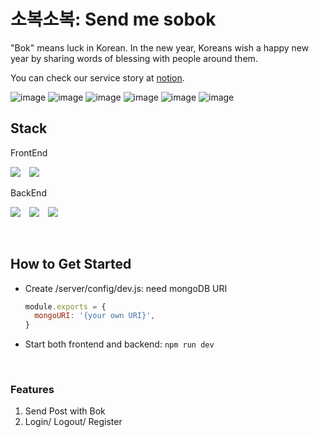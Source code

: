 # 소복소복: Send me sobok

"Bok" means luck in Korean. In the new year, Koreans wish a happy new year by sharing words of blessing with people around them.

You can check our service story at [notion](https://rainbow-libra-648.notion.site/2a0285cb699f4f97bc2d8ad1f1af52cd).

![image](https://user-images.githubusercontent.com/43427380/157173283-16166091-79c5-4f7e-9b32-aaaa9d62c3f5.png)
![image](https://user-images.githubusercontent.com/43427380/157173261-67fbf881-31f7-4f19-a388-a0be4f4103ed.png)
![image](https://user-images.githubusercontent.com/43427380/157173345-f2f789c6-d080-42be-834b-8e375537d966.png)
![image](https://user-images.githubusercontent.com/43427380/157173468-acd661a8-5828-458d-bd3b-ddc1805ab50c.png)
![image](https://user-images.githubusercontent.com/43427380/157173392-e3465152-32a4-47af-b8c5-5435ed499373.png)
![image](https://user-images.githubusercontent.com/43427380/157173421-ef6a2906-4a5c-406f-82d1-92326d53835e.png)


## Stack

FrontEnd

<img src="https://img.shields.io/badge/React-61DAFB?style=flat&logo=react&logoColor=black" style="height : auto; margin-right : 10px;"> <img src="https://img.shields.io/badge/Javascript-efd81d?style=flat&logo=javascript&logoColor=black" style="height : auto;margin-right : 10px;">

BackEnd

<img src="https://img.shields.io/badge/Node.js-339933?style=flat&logo=Node.js&logoColor=white" style="height : auto;margin-right : 10px;"> <img src="https://img.shields.io/badge/Express-white?style=flat&logo=Express&logoColor=black" style="height : auto;margin-right : 10px;"> <img src="https://img.shields.io/badge/mongoDB-4ea94b?style=flat&logo=MongoDB&logoColor=white" style="height : auto;margin-right : 10px;">

<br>

## How to Get Started

- Create /server/config/dev.js: need mongoDB URI
  ```javascript
  module.exports = {
    mongoURI: '{your own URI}',
  }
  ```

- Start both frontend and backend: 
`
npm run dev
`

<br>

### Features
1. Send Post with Bok
2. Login/ Logout/ Register
